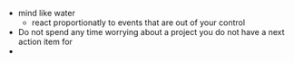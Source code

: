 - mind like water
  - react proportionatly to events that are out of your control
- Do not spend any time worrying about a project you do not have a next action item for
- 